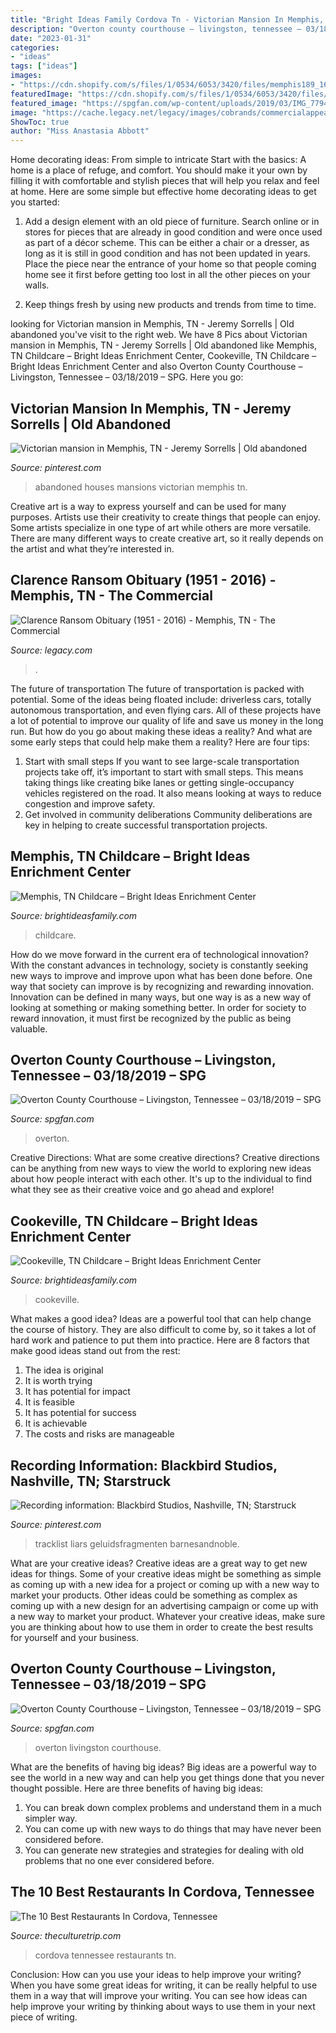 ```yaml
---
title: "Bright Ideas Family Cordova Tn - Victorian Mansion In Memphis, Tn"
description: "Overton county courthouse – livingston, tennessee – 03/18/2019 – spg"
date: "2023-01-31"
categories:
- "ideas"
tags: ["ideas"]
images:
- "https://cdn.shopify.com/s/files/1/0534/6053/3420/files/memphis189_1600x1600.jpg?v=1624567295"
featuredImage: "https://cdn.shopify.com/s/files/1/0534/6053/3420/files/cookeville-tour10_1600x1600.jpg?v=1618607609"
featured_image: "https://spgfan.com/wp-content/uploads/2019/03/IMG_7794-1000x750.jpg"
image: "https://cache.legacy.net/legacy/images/cobrands/commercialappeal/photos/Image-89239_20161208.jpgx?w=600&amp;h=400"
ShowToc: true
author: "Miss Anastasia Abbott"
---
```



Home decorating ideas: From simple to intricate
Start with the basics: A home is a place of refuge, and comfort. You should make it your own by filling it with comfortable and stylish pieces that will help you relax and feel at home. Here are some simple but effective home decorating ideas to get you started:
1. Add a design element with an old piece of furniture. Search online or in stores for pieces that are already in good condition and were once used as part of a décor scheme. This can be either a chair or a dresser, as long as it is still in good condition and has not been updated in years. Place the piece near the entrance of your home so that people coming home see it first before getting too lost in all the other pieces on your walls.

2. Keep things fresh by using new products and trends from time to time.

	

		
looking for Victorian mansion in Memphis, TN - Jeremy Sorrells | Old abandoned you've visit to the right web. We have 8 Pics about Victorian mansion in Memphis, TN - Jeremy Sorrells | Old abandoned like Memphis, TN Childcare – Bright Ideas Enrichment Center, Cookeville, TN Childcare – Bright Ideas Enrichment Center and also Overton County Courthouse – Livingston, Tennessee – 03/18/2019 – SPG. Here you go:
		
    
## Victorian Mansion In Memphis, TN - Jeremy Sorrells | Old Abandoned

<img loading=lazy src="https://i.pinimg.com/736x/15/54/50/155450c985a08318dc4c01c5d2843540--abandoned-mansions-abandoned-houses.jpg" onerror="this.onerror=null;this.src='https://tse4.mm.bing.net/th?id=OIP._DU5uMV8v4jgjzB2Q5PLhgHaLQ&amp;pid=15.1';" alt="Victorian mansion in Memphis, TN - Jeremy Sorrells | Old abandoned">

_Source: pinterest.com_

>abandoned houses mansions victorian memphis tn. 

	

Creative art is a way to express yourself and can be used for many purposes. Artists use their creativity to create things that people can enjoy. Some artists specialize in one type of art while others are more versatile. There are many different ways to create creative art, so it really depends on the artist and what they’re interested in.

    
## Clarence Ransom Obituary (1951 - 2016) - Memphis, TN - The Commercial

<img loading=lazy src="https://cache.legacy.net/legacy/images/cobrands/commercialappeal/photos/Image-89239_20161208.jpgx?w=600&amp;h=400" onerror="this.onerror=null;this.src='https://tse4.mm.bing.net/th?id=OIP.Tf_gjHnitlI5h76I3-F8mwHaE8&amp;pid=15.1';" alt="Clarence Ransom Obituary (1951 - 2016) - Memphis, TN - The Commercial">

_Source: legacy.com_

>. 

	

The future of transportation
The future of transportation is packed with potential. Some of the ideas being floated include: driverless cars, totally autonomous transportation, and even flying cars. All of these projects have a lot of potential to improve our quality of life and save us money in the long run. But how do you go about making these ideas a reality? And what are some early steps that could help make them a reality? Here are four tips: 
1. Start with small steps 
If you want to see large-scale transportation projects take off, it’s important to start with small steps. This means taking things like creating bike lanes or getting single-occupancy vehicles registered on the road. It also means looking at ways to reduce congestion and improve safety. 
2. Get involved in community deliberations 
Community deliberations are key in helping to create successful transportation projects.

    
## Memphis, TN Childcare – Bright Ideas Enrichment Center

<img loading=lazy src="https://cdn.shopify.com/s/files/1/0534/6053/3420/files/memphis189_1600x1600.jpg?v=1624567295" onerror="this.onerror=null;this.src='https://tse4.mm.bing.net/th?id=OIP.B94lnZtJSxrd2MbEHhe6RgHaE7&amp;pid=15.1';" alt="Memphis, TN Childcare – Bright Ideas Enrichment Center">

_Source: brightideasfamily.com_

>childcare. 

	

How do we move forward in the current era of technological innovation? With the constant advances in technology, society is constantly seeking new ways to improve and improve upon what has been done before. One way that society can improve is by recognizing and rewarding innovation. Innovation can be defined in many ways, but one way is as a new way of looking at something or making something better. In order for society to reward innovation, it must first be recognized by the public as being valuable.

    
## Overton County Courthouse – Livingston, Tennessee – 03/18/2019 – SPG

<img loading=lazy src="https://spgfan.com/wp-content/uploads/2019/03/IMG_7794-1218x914.jpg" onerror="this.onerror=null;this.src='https://tse1.mm.bing.net/th?id=OIP.rbqXMr3FnWOpG_U0LMtXYQHaFj&amp;pid=15.1';" alt="Overton County Courthouse – Livingston, Tennessee – 03/18/2019 – SPG">

_Source: spgfan.com_

>overton. 

	

Creative Directions: What are some creative directions?
Creative directions can be anything from new ways to view the world to exploring new ideas about how people interact with each other. It's up to the individual to find what they see as their creative voice and go ahead and explore!

    
## Cookeville, TN Childcare – Bright Ideas Enrichment Center

<img loading=lazy src="https://cdn.shopify.com/s/files/1/0534/6053/3420/files/cookeville-tour10_1600x1600.jpg?v=1618607609" onerror="this.onerror=null;this.src='https://tse2.mm.bing.net/th?id=OIP.Cm1gZ-VGxrWruLRRgHK8aAHaKg&amp;pid=15.1';" alt="Cookeville, TN Childcare – Bright Ideas Enrichment Center">

_Source: brightideasfamily.com_

>cookeville. 

	

What makes a good idea?
Ideas are a powerful tool that can help change the course of history. They are also difficult to come by, so it takes a lot of hard work and patience to put them into practice. Here are 8 factors that make good ideas stand out from the rest: 
1. The idea is original 
2. It is worth trying 
3. It has potential for impact 
4. It is feasible 
5. It has potential for success 
6. It is achievable 
7. The costs and risks are manageable 

    
## Recording Information: Blackbird Studios, Nashville, TN; Starstruck

<img loading=lazy src="https://i.pinimg.com/originals/63/b4/fe/63b4fe43f0e947dbbbcde742aafdfa5d.jpg" onerror="this.onerror=null;this.src='https://tse1.mm.bing.net/th?id=OIP.ou0tfExdV5INbaMXgHDWHAHaHa&amp;pid=15.1';" alt="Recording information: Blackbird Studios, Nashville, TN; Starstruck">

_Source: pinterest.com_

>tracklist liars geluidsfragmenten barnesandnoble. 

	

What are your creative ideas?
Creative ideas are a great way to get new ideas for things. Some of your creative ideas might be something as simple as coming up with a new idea for a project or coming up with a new way to market your products. Other ideas could be something as complex as coming up with a new design for an advertising campaign or come up with a new way to market your product. Whatever your creative ideas, make sure you are thinking about how to use them in order to create the best results for yourself and your business.

    
## Overton County Courthouse – Livingston, Tennessee – 03/18/2019 – SPG

<img loading=lazy src="https://spgfan.com/wp-content/uploads/2019/03/IMG_7794-1000x750.jpg" onerror="this.onerror=null;this.src='https://tse4.mm.bing.net/th?id=OIP.3W5wDCkLkyjKKfqYHGJzNwHaFj&amp;pid=15.1';" alt="Overton County Courthouse – Livingston, Tennessee – 03/18/2019 – SPG">

_Source: spgfan.com_

>overton livingston courthouse. 

	

What are the benefits of having big ideas?
Big ideas are a powerful way to see the world in a new way and can help you get things done that you never thought possible. Here are three benefits of having big ideas: 
1. You can break down complex problems and understand them in a much simpler way. 
2. You can come up with new ways to do things that may have never been considered before. 
3. You can generate new strategies and strategies for dealing with old problems that no one ever considered before.

    
## The 10 Best Restaurants In Cordova, Tennessee

<img loading=lazy src="https://cdn.theculturetrip.com/wp-content/uploads/2015/12/56-3931129-144032497455584a402c7049dda4269491a4b4ff08.jpg" onerror="this.onerror=null;this.src='https://tse2.mm.bing.net/th?id=OIP.YXiniSnXf0SblNm62E_6BAHaCe&amp;pid=15.1';" alt="The 10 Best Restaurants In Cordova, Tennessee">

_Source: theculturetrip.com_

>cordova tennessee restaurants tn. 

	

Conclusion: How can you use your ideas to help improve your writing?
When you have some great ideas for writing, it can be really helpful to use them in a way that will improve your writing. You can see how ideas can help improve your writing by thinking about ways to use them in your next piece of writing.

